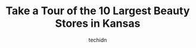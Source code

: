 ---
layout: ampstory
image: https://i0.wp.com/paketmu.com/wp-content/uploads/2023/06/mid-k-beauty-supply-0-in-kansas-1686370784.jpeg?resize=640,853
author: techidn
featured: false
description: Explore the diverse Beauty Store scene in Kansas, home to an incredible selection of 10 establishments catering to every taste. Whether youre in search of iconic favorites or undiscovered t
title: Take a Tour of the 10 Largest Beauty Stores in Kansas
cover:
   title: Take a Tour of the 10 Largest Beauty Stores in Kansas
   subtitle: RICKPATE
   background: https://paketmu.com/wp-content/uploads/2023/06/mid-k-beauty-supply-0-in-kansas-1686370784.jpeg

pages: 
 - layout: thirds
   top: <h1>#1 Bunnys Beauty Supply</h1>
   bottom: "<p>Ive been able to find most of what I need. They do not sell gel polish and were very rude about it. It was required for a class project. Ill order online and not use my</p>"
   background: https://paketmu.com/wp-content/uploads/2023/06/mid-k-beauty-supply-1-in-kansas-1686370784.jpeg
   backgroundblur: true
 - layout: thirds
   top: <h1>#2 Sams Beauty Supply</h1>
   bottom: "<p>Very nice well priced beauty supply store. The owner gave me 10% of my order, and the customer service is excellent. I highly recommend this store.</p>"
   background: https://paketmu.com/wp-content/uploads/2023/06/mid-k-beauty-supply-2-in-kansas-1686370786.jpeg
   cta:
      link: https://paketmu.com/take-a-tour-of-the-10-largest-beauty-stores-in-kansas/
      text: Take a Tour of the 10 Largest Beauty Stores in Kansas
 - layout: thirds
   top: <h1>#3 Mid-K Beauty Supply</h1>
   bottom: "<p>They were very rude about a basket I needed to use to shop with because of my back hurting especially the young heavy set girl they had some empty plastic bags in in the </p>"
   background: https://paketmu.com/wp-content/uploads/2023/06/mid-k-beauty-supply-3-in-kansas-1686370787.jpeg
   cta:
      link: https://paketmu.com/take-a-tour-of-the-10-largest-beauty-stores-in-kansas/
      text: Take a Tour of the 10 Largest Beauty Stores in Kansas
 - layout: thirds
   top: <h1>#4 Beauty Secrets Inc</h1>
   bottom: "<p>4935 State Ave, Kansas City, KS 66102, United States</p>"
   background: https://images.unsplash.com/photo-1553949345-eb786bb3f7ba?ixlib=rb-4.0.3&ixid=MnwxMjA3fDB8MHxwaG90by1wYWdlfHx8fGVufDB8fHx8&auto=format&fit=crop&w=640&h=853&q=80
   cta:
      link: https://paketmu.com/take-a-tour-of-the-10-largest-beauty-stores-in-kansas/
      text: Take a Tour of the 10 Largest Beauty Stores in Kansas
 - layout: thirds
   top: <h1>#5 Honies Wig & Beauty Supply</h1>
   bottom: "<p>1709 S Hillside St, Wichita, KS 67211, United States</p>"
   background: https://images.unsplash.com/photo-1540457036297-448b6b99e91c?ixlib=rb-4.0.3&ixid=MnwxMjA3fDB8MHxwaG90by1wYWdlfHx8fGVufDB8fHx8&auto=format&fit=crop&w=640&h=853&q=80
   cta:
      link: https://paketmu.com/take-a-tour-of-the-10-largest-beauty-stores-in-kansas/
      text: Take a Tour of the 10 Largest Beauty Stores in Kansas
 - layout: thirds
   top: <h1>#6 Topeka Beauty Supply</h1>
   bottom: "<p>459 SE 29th St, Topeka, KS 66605, United States</p>"
   background: https://images.unsplash.com/photo-1536745287225-21d689278fd1?ixlib=rb-4.0.3&ixid=MnwxMjA3fDB8MHxwaG90by1wYWdlfHx8fGVufDB8fHx8&auto=format&fit=crop&w=640&h=853&q=80
   cta:
      link: https://paketmu.com/take-a-tour-of-the-10-largest-beauty-stores-in-kansas/
      text: Take a Tour of the 10 Largest Beauty Stores in Kansas
 - layout: thirds
   top: <h1>#7 Olathe Beauty</h1>
   bottom: "<p>2006 E Santa Fe St Unit #A, Olathe, KS 66062, United States</p>"
   background: https://images.unsplash.com/photo-1614648718611-0635f29016cb?ixlib=rb-4.0.3&ixid=MnwxMjA3fDB8MHxwaG90by1wYWdlfHx8fGVufDB8fHx8&auto=format&fit=crop&w=640&h=853&q=80
   cta:
      link: https://paketmu.com/take-a-tour-of-the-10-largest-beauty-stores-in-kansas/
      text: Take a Tour of the 10 Largest Beauty Stores in Kansas
 - layout: thirds
   middle: Continue reading...
   background: https://images.unsplash.com/photo-1613843873231-1447db182f97?ixlib=rb-4.0.3&ixid=MnwxMjA3fDB8MHxwaG90by1wYWdlfHx8fGVufDB8fHx8&auto=format&fit=crop&w=640&h=853&q=80
   cta:
      link: https://paketmu.com/take-a-tour-of-the-10-largest-beauty-stores-in-kansas/
      text: Take a Tour of the 10 Largest Beauty Stores in Kansas
      
---